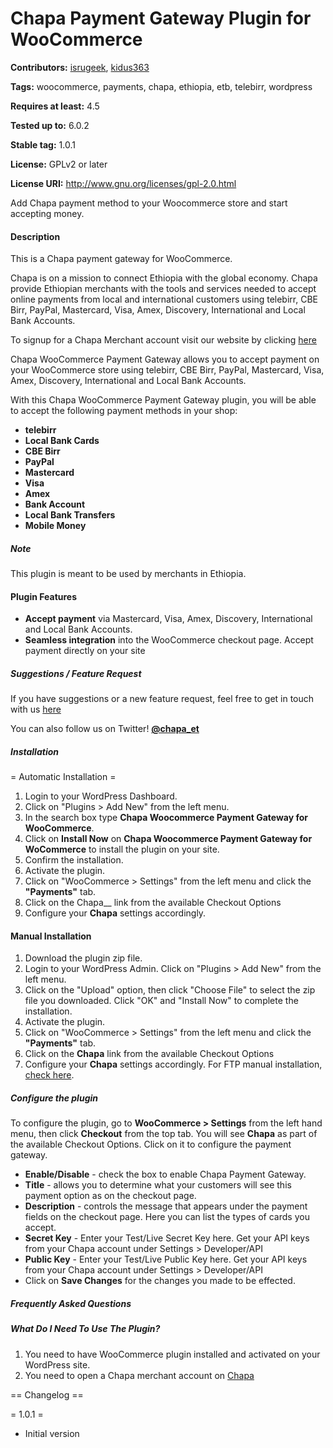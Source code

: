 # Chapa Payment Gateway Plugin for WooCommerce 

**Contributors:** [isrugeek](https://github.com/isrugeek), [kidus363](https://github.com/kidus363)

**Tags:** woocommerce, payments, chapa, ethiopia, etb, telebirr, wordpress

**Requires at least:** 4.5

**Tested up to:** 6.0.2

**Stable tag:** 1.0.1

**License:** GPLv2 or later

**License URI:** http://www.gnu.org/licenses/gpl-2.0.html

Add Chapa payment method to your Woocommerce store and start accepting money.

#### Description

This is a Chapa payment gateway for WooCommerce.

Chapa is on a mission to connect Ethiopia with the global economy. Chapa provide Ethiopian merchants with the tools and services needed to accept online payments from local and international customers using telebirr, CBE Birr, PayPal, Mastercard, Visa, Amex, Discovery, International and Local Bank Accounts.

To signup for a Chapa Merchant account visit our website by clicking [here](https://dashboard.chapa.co/register)

Chapa WooCommerce Payment Gateway allows you to accept payment on your WooCommerce store using telebirr, CBE Birr, PayPal, Mastercard, Visa, Amex, Discovery, International and Local Bank Accounts.

With this Chapa WooCommerce Payment Gateway plugin, you will be able to accept the following payment methods in your shop:

* __telebirr__
* __Local Bank Cards__
* __CBE Birr__
* __PayPal__
* __Mastercard__
* __Visa__
* __Amex__
* __Bank Account__
* __Local Bank Transfers__
* __Mobile Money__

##### Note

This plugin is meant to be used by merchants in Ethiopia.

#### Plugin Features

*   __Accept payment__ via Mastercard, Visa, Amex, Discovery, International and Local Bank Accounts.
*   __Seamless integration__ into the WooCommerce checkout page. Accept payment directly on your site


##### Suggestions / Feature Request

If you have suggestions or a new feature request, feel free to get in touch with us [here](https://chapa.co/contact/)

You can also follow us on Twitter! **[@chapa_et](https://twitter.com/chapa_et)**

##### Installation

= Automatic Installation =
1. Login to your WordPress Dashboard.
2. Click on "Plugins > Add New" from the left menu.
3. In the search box type __Chapa Woocommerce Payment Gateway for WooCommerce__.
4. Click on __Install Now__ on __Chapa Woocommerce Payment Gateway for WoCommerce__ to install the plugin on your site.
5. Confirm the installation.
6. Activate the plugin.
7. Click on "WooCommerce > Settings" from the left menu and click the __"Payments"__ tab.
8. Click on the Chapa__ link from the available Checkout Options
9. Configure your __Chapa__ settings accordingly.


#### Manual Installation
1. Download the plugin zip file.
2. Login to your WordPress Admin. Click on "Plugins > Add New" from the left menu.
3. Click on the "Upload" option, then click "Choose File" to select the zip file you downloaded. Click "OK" and "Install Now" to complete the installation.
4. Activate the plugin.
5. Click on "WooCommerce > Settings" from the left menu and click the __"Payments"__ tab.
6. Click on the __Chapa__ link from the available Checkout Options
7. Configure your __Chapa__ settings accordingly.
For FTP manual installation, [check here](http://codex.wordpress.org/Managing_Plugins#Manual_Plugin_Installation).



##### Configure the plugin
To configure the plugin, go to __WooCommerce > Settings__ from the left hand menu, then click __Checkout__ from the top tab. You will see __Chapa__ as part of the available Checkout Options. Click on it to configure the payment gateway.

* __Enable/Disable__ - check the box to enable Chapa Payment Gateway.
* __Title__ - allows you to determine what your customers will see this payment option as on the checkout page.
* __Description__ - controls the message that appears under the payment fields on the checkout page. Here you can list the types of cards you accept.
* __Secret Key__ - Enter your Test/Live Secret Key here. Get your API keys from your Chapa account under Settings > Developer/API
* __Public Key__ - Enter your Test/Live Public Key here. Get your API keys from your Chapa account under Settings > Developer/API
* Click on __Save Changes__ for the changes you made to be effected.


##### Frequently Asked Questions 

##### What Do I Need To Use The Plugin?

1.	You need to have WooCommerce plugin installed and activated on your WordPress site.
2.	You need to open a Chapa merchant account on [Chapa](https://dashboard.chapa.co)

== Changelog ==


= 1.0.1 =
* Initial version
